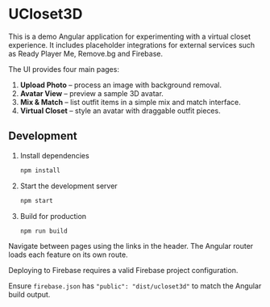 # UCloset3D

This is a demo Angular application for experimenting with a virtual closet experience. It includes placeholder integrations for external services such as Ready Player Me, Remove.bg and Firebase.

The UI provides four main pages:
1. **Upload Photo** – process an image with background removal.
2. **Avatar View** – preview a sample 3D avatar.
3. **Mix & Match** – list outfit items in a simple mix and match interface.
4. **Virtual Closet** – style an avatar with draggable outfit pieces.

## Development

1. Install dependencies
   ```bash
   npm install
   ```
2. Start the development server
   ```bash
   npm start
   ```
3. Build for production
   ```bash
   npm run build
   ```

Navigate between pages using the links in the header. The Angular router loads each feature on its own route.

Deploying to Firebase requires a valid Firebase project configuration.

Ensure `firebase.json` has `"public": "dist/ucloset3d"` to match the Angular build output.

